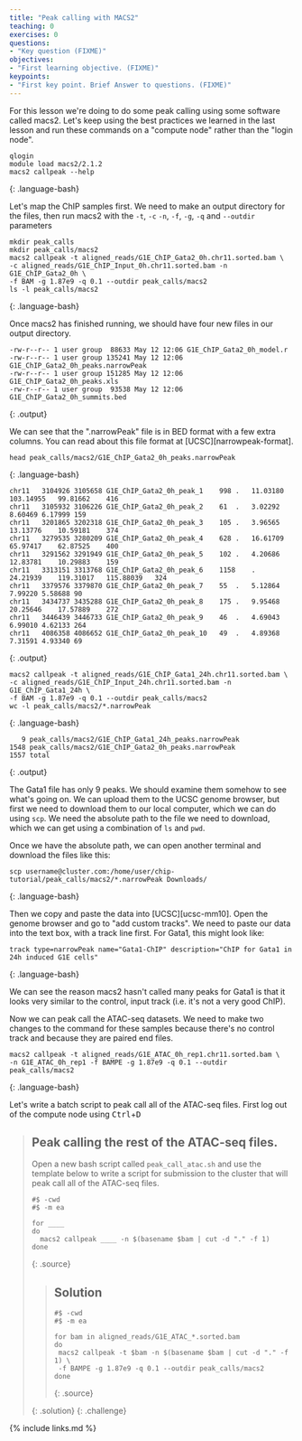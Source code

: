 ```yaml
---
title: "Peak calling with MACS2"
teaching: 0
exercises: 0
questions:
- "Key question (FIXME)"
objectives:
- "First learning objective. (FIXME)"
keypoints:
- "First key point. Brief Answer to questions. (FIXME)"
---
```


For this lesson we're doing to do some peak calling using some software
called macs2. Let's keep using the best practices we learned in the last
lesson and run these commands on a "compute node" rather than the "login
node".

~~~
qlogin
module load macs2/2.1.2
macs2 callpeak --help
~~~
{: .language-bash}

Let's map the ChIP samples first. We need to make an output directory for the files, then run macs2
with the `-t`, `-c` `-n`, `-f`, `-g`, `-q` and `--outdir` parameters

~~~
mkdir peak_calls
mkdir peak_calls/macs2
macs2 callpeak -t aligned_reads/G1E_ChIP_Gata2_0h.chr11.sorted.bam \
-c aligned_reads/G1E_ChIP_Input_0h.chr11.sorted.bam -n G1E_ChIP_Gata2_0h \
-f BAM -g 1.87e9 -q 0.1 --outdir peak_calls/macs2
ls -l peak_calls/macs2
~~~
{: .language-bash}

Once macs2 has finished running, we should have four new files in our output directory.

~~~
-rw-r--r-- 1 user group  88633 May 12 12:06 G1E_ChIP_Gata2_0h_model.r
-rw-r--r-- 1 user group 135241 May 12 12:06 G1E_ChIP_Gata2_0h_peaks.narrowPeak
-rw-r--r-- 1 user group 151285 May 12 12:06 G1E_ChIP_Gata2_0h_peaks.xls
-rw-r--r-- 1 user group  93538 May 12 12:06 G1E_ChIP_Gata2_0h_summits.bed
~~~
{: .output}

We can see that the ".narrowPeak" file is in BED format with a few extra columns.
You can read about this file format at [UCSC][narrowpeak-format].
~~~
head peak_calls/macs2/G1E_ChIP_Gata2_0h_peaks.narrowPeak
~~~
{: .language-bash}

~~~
chr11	3104926	3105658	G1E_ChIP_Gata2_0h_peak_1	998	.	11.03180	103.14955	99.81662	416
chr11	3105932	3106226	G1E_ChIP_Gata2_0h_peak_2	61	.	3.02292	8.60469	6.17999	159
chr11	3201865	3202318	G1E_ChIP_Gata2_0h_peak_3	105	.	3.96565	13.13776	10.59181	374
chr11	3279535	3280209	G1E_ChIP_Gata2_0h_peak_4	628	.	16.61709	65.97417	62.87525	400
chr11	3291562	3291949	G1E_ChIP_Gata2_0h_peak_5	102	.	4.20686	12.83781	10.29883	159
chr11	3313151	3313768	G1E_ChIP_Gata2_0h_peak_6	1158	.	24.21939	119.31017	115.88039	324
chr11	3379576	3379870	G1E_ChIP_Gata2_0h_peak_7	55	.	5.12864	7.99220	5.58688	90
chr11	3434737	3435288	G1E_ChIP_Gata2_0h_peak_8	175	.	9.95468	20.25646	17.57889	272
chr11	3446439	3446733	G1E_ChIP_Gata2_0h_peak_9	46	.	4.69043	6.99010	4.62133	264
chr11	4086358	4086652	G1E_ChIP_Gata2_0h_peak_10	49	.	4.89368	7.31591	4.93340	69
~~~
{: .output}

~~~
macs2 callpeak -t aligned_reads/G1E_ChIP_Gata1_24h.chr11.sorted.bam \
-c aligned_reads/G1E_ChIP_Input_24h.chr11.sorted.bam -n G1E_ChIP_Gata1_24h \
-f BAM -g 1.87e9 -q 0.1 --outdir peak_calls/macs2
wc -l peak_calls/macs2/*.narrowPeak
~~~
{: .language-bash}

~~~
   9 peak_calls/macs2/G1E_ChIP_Gata1_24h_peaks.narrowPeak
1548 peak_calls/macs2/G1E_ChIP_Gata2_0h_peaks.narrowPeak
1557 total
~~~
{: .output}

The Gata1 file has only 9 peaks. We should examine them somehow to see what's going on.
We can upload them to the UCSC genome browser, but first we need to download them to our
local computer, which we can do using `scp`. We need the absolute path to the file
we need to download, which we can get using a combination of `ls` and `pwd`.

Once we have the absolute path, we can open another terminal and download the files
like this:

~~~
scp username@cluster.com:/home/user/chip-tutorial/peak_calls/macs2/*.narrowPeak Downloads/
~~~
{: .language-bash}

Then we copy and paste the data into [UCSC][ucsc-mm10]. Open the genome browser and go to "add
custom tracks". We need to paste our data into the text box, with a track line first.
For Gata1, this might look like:

~~~
track type=narrowPeak name="Gata1-ChIP" description="ChIP for Gata1 in 24h induced G1E cells"
~~~
{: .language-bash}

We can see the reason macs2 hasn't called many peaks for Gata1 is that it looks very similar
to the control, input track (i.e. it's not a very good ChIP).

Now we can peak call the ATAC-seq datasets. We need to make two changes to the command for
these samples because there's no control track and because they are paired end files.

~~~
macs2 callpeak -t aligned_reads/G1E_ATAC_0h_rep1.chr11.sorted.bam \
-n G1E_ATAC_0h_rep1 -f BAMPE -g 1.87e9 -q 0.1 --outdir peak_calls/macs2
~~~
{: .language-bash}

Let's write a batch script to peak call all of the ATAC-seq files. First log out of the compute
node using <kbd>Ctrl</kbd>+<kbd>D</kbd>

> ## Peak calling the rest of the ATAC-seq files.
>
> Open a new bash script called `peak_call_atac.sh` and use the template below to write a script for
> submission to the cluster that will peak call all of the ATAC-seq files.
>
> ~~~
> #$ -cwd
> #$ -m ea
>
> for ____
> do
>   macs2 callpeak ____ -n $(basename $bam | cut -d "." -f 1)
> done
> ~~~
> {: .source}
>
> > ## Solution
> >
> > ~~~
> > #$ -cwd
> > #$ -m ea
> >
> > for bam in aligned_reads/G1E_ATAC_*.sorted.bam
> > do
> >  macs2 callpeak -t $bam -n $(basename $bam | cut -d "." -f 1) \
> >  -f BAMPE -g 1.87e9 -q 0.1 --outdir peak_calls/macs2
> > done
> > ~~~
> > {: .source}
> >
> {: .solution}
{: .challenge}

{% include links.md %}

